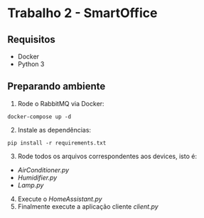 # Trabalho 2 - SmartOffice

## Requisitos
- Docker
- Python 3

## Preparando ambiente
1. Rode o RabbitMQ via Docker:
``` 
docker-compose up -d
```

2. Instale as dependências:
```
pip install -r requirements.txt
```

3. Rode todos os arquivos correspondentes aos devices, isto é:
- _AirConditioner.py_
- _Humidifier.py_
- _Lamp.py_

4. Execute o _HomeAssistant.py_
5. Finalmente execute a aplicação cliente _client.py_